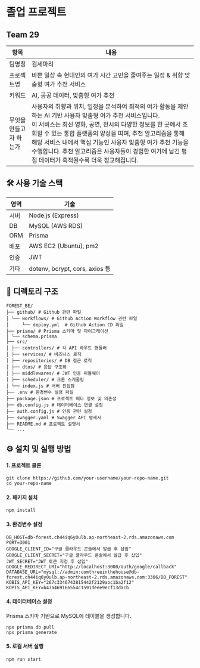 # 졸업 프로젝트

## Team 29
|항목|내용|
|---|---|
| 팀명칭 | 컴세마리 |
| 프로젝트명 | 바쁜 일상 속 현대인의 여가 시간 고민을 줄여주는 일정 & 취향 맞춤형 여가 추천 서비스 |
| 키워드 | AI, 공공 데이터, 맞춤형 여가 추천 |
| 무엇을 만들고자 하는가 | 사용자의 취향과 위치, 일정을 분석하여 최적의 여가 활동을 제안하는 AI 기반 사용자 맞춤형 여가 추천 서비스입니다. <br>이 서비스는 최신 영화, 공연, 전시의 다양한 정보를 한 곳에서 조회할 수 있는 통합 플랫폼의 양상을 띠며, 추천 알고리즘을 통해 해당 서비스 내에서 핵심 기능인 사용자 맞춤형 여가 추천 기능을 수행합니다. 추천 알고리즘은 사용자들이 경험한 여가에 남긴 평점 데이터가 축적될수록 더욱 정교해집니다.|

## 🛠 사용 기술 스택
| 영역  | 기술                            |
| --- | ----------------------------- |
| 서버  | Node.js (Express)             |
| DB  | MySQL (AWS RDS)               |
| ORM | Prisma                        |
| 배포  | AWS EC2 (Ubuntu), pm2         |
| 인증  | JWT                           |
| 기타  | dotenv, bcrypt, cors, axios 등 |

## 📁 디렉토리 구조
```
FOREST_BE/
├── github/ # Github 관련 파일
│ └── workflows/ # Github Action Workflow 관련 파일
│     └── deploy.yml  # Github Action CD 파일
├── prisma/ # Prisma 스키마 및 마이그레이션
│ └── schema.prisma
├── src/
│ ├── controllers/ # 각 API 라우트 핸들러
│ ├── services/ # 비즈니스 로직
│ ├── repositories/ # DB 접근 로직
│ ├── dtos/ # 응답 구조화
│ ├── middlewares/ # JWT 인증 미들웨어
│ ├── scheduler/ # 크론 스케줄링
│ └── index.js # 서버 진입점
├── .env # 환경변수 설정 파일
├── package.json # 프로젝트 메타 정보 및 의존성
├── db.config.js # 데이터베이스 연결 설정
├── auth.config.js # 인증 관련 설정
├── swagger.yaml # Swagger API 명세서
├── README.md # 프로젝트 설명서
└── ...
```

## ⚙️ 설치 및 실행 방법
#### 1. 프로젝트 클론
```
git clone https://github.com/your-username/your-repo-name.git
cd your-repo-name
```

#### 2. 패키지 설치
```
npm install
```
#### 3. 환경변수 설정
```
DB_HOST=db-forest.ch44iq6y0ulb.ap-northeast-2.rds.amazonaws.com
PORT=3001
GOOGLE_CLIENT_ID="구글 클라우드 콘솔에서 발급 후 삽입"
GOOGLE_CLIENT_SECRET="구글 클라우드 콘솔에서 발급 후 삽입"
JWT_SECRET="JWT 토큰 지정 후 삽입"
GOOGLE_REDIRECT_URI="http://localhost:3000/auth/google/callback"
DATABASE_URL="mysql://admin:comthreeinthehouse@db-forest.ch44iq6y0ulb.ap-northeast-2.rds.amazonaws.com:3306/DB_FOREST"
KOBIS_API_KEY="267c3346743815442f2129abc1ba2f12"
KOPIS_API_KEY=b47a469166554c1591deee9ecf13dacb
```
#### 4. 데이터베이스 설정
Prisma 스키마 기반으로 MySQL에 테이블을 생성합니다.
```
npx prisma db pull
npx prisma generate
```

#### 5. 로컬 서버 실행
```
npm run start
```
